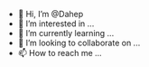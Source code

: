 - 👋 Hi, I’m @Dahep
- 👀 I’m interested in ...
- 🌱 I’m currently learning ...
- 💞️ I’m looking to collaborate on ...
- 📫 How to reach me ...

<!---
Dahep/Dahep is a ✨ special ✨ repository because its `README.md` (this file) appears on your GitHub profile.
You can click the Preview link to take a look at your changes.
--->

